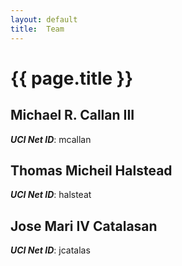 ```yaml
---
layout: default
title:  Team
---
```


# {{ page.title }}


## Michael R. Callan III
***UCI Net ID***: mcallan

## Thomas Micheil Halstead
***UCI Net ID***: halsteat

## Jose Mari IV Catalasan
***UCI Net ID***: jcatalas
